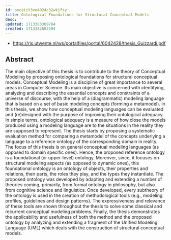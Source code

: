 ```yaml
---
id: pecaiit3ve4024c32wkjfsy
title: Ontological Foundations for Structural Conceptual Models
desc: ''
updated: 1713383309784
created: 1713382682594
---
```


- https://ris.utwente.nl/ws/portalfiles/portal/6042428/thesis_Guizzardi.pdf

## Abstract

The main objective of this thesis is to contribute to the theory of Conceptual Modeling by proposing ontological foundations for structural conceptual models. Conceptual Modeling is a discipline of great importance to several areas in Computer Science. Its main objective is concerned with identifying, analyzing and describing the essential concepts and constraints of a universe of discourse, with the help of a (diagrammatic) modeling language that is based on a set of basic modeling concepts (forming a metamodel). In this thesis, we show how conceptual modeling languages can be evaluated and (re)designed with the purpose of improving their ontological adequacy. In simple terms, ontological adequacy is a measure of how close the models produced using a modeling language are to the situations in the reality they are supposed to represent. The thesis starts by proposing a systematic evaluation method for comparing a metamodel of the concepts underlying a language to a reference ontology of the corresponding domain in reality. The focus of this thesis is on general conceptual modeling languages (as opposed to domain specific ones). Hence, the proposed reference ontology is a foundational (or upper-level) ontology. Moreover, since, it focuses on structural modeling aspects (as opposed to dynamic ones), this foundational ontology is an ontology of objects, their properties and relations, their parts, the roles they play, and the types they instantiate. The proposed ontology was developed by adapting and extending a number of theories coming, primarily, from formal ontology in philosophy, but also from cognitive science and linguistics. Once developed, every subtheory of the ontology is used in the creation of methodological tools (e.g., modeling profiles, guidelines and design patterns). The expressiveness and relevance of these tools are shown throughout the thesis to solve some classical and recurrent conceptual modeling problems. Finally, the thesis demonstrates the applicability and usefulness of both the method and the proposed ontology by analyzing and extending a fragment of the Unified Modeling Language (UML) which deals with the construction of structural conceptual models.